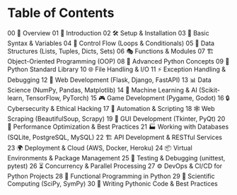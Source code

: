 # Table of Contents

00 📘 Overview
01 📗 Introduction
02 🛠️ Setup & Installation
03 📝 Basic Syntax & Variables
04 🔄 Control Flow (Loops & Conditionals)
05 🎒 Data Structures (Lists, Tuples, Dicts, Sets)
06 🎭 Functions & Modules
07 🏗️ Object-Oriented Programming (OOP)
08 🐍 Advanced Python Concepts
09 🧰 Python Standard Library
10 🌐 File Handling & I/O
11 ⚡ Exception Handling & Debugging
12 📡 Web Development (Flask, Django, FastAPI)
13 📊 Data Science (NumPy, Pandas, Matplotlib)
14 🧠 Machine Learning & AI (Scikit-learn, TensorFlow, PyTorch)
15 🎮 Game Development (Pygame, Godot)
16 🔒 Cybersecurity & Ethical Hacking
17 🤖 Automation & Scripting
18 🕸️ Web Scraping (BeautifulSoup, Scrapy)
19 🎨 GUI Development (Tkinter, PyQt)
20 🚀 Performance Optimization & Best Practices
21 🏭 Working with Databases (SQLite, PostgreSQL, MySQL)
22 🏗️ API Development & RESTful Services
23 🌍 Deployment & Cloud (AWS, Docker, Heroku)
24 📦 Virtual Environments & Package Management
25 📝 Testing & Debugging (unittest, pytest)
26 ⏳ Concurrency & Parallel Processing
27 ⚙️ DevOps & CI/CD for Python Projects
28 🔄 Functional Programming in Python
29 🧪 Scientific Computing (SciPy, SymPy)
30 📜 Writing Pythonic Code & Best Practices